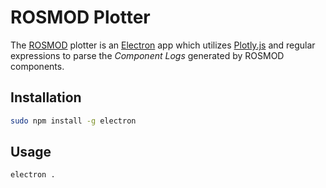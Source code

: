 # ROSMOD Plotter

The [ROSMOD](https://github.com/rosmod) plotter is
an [Electron](https://electron.atom.io) app which
utilizes [Plotly.js](https://plot.ly) and regular expressions to parse the
*Component Logs* generated by ROSMOD components.

## Installation

```bash
sudo npm install -g electron
```

## Usage

```bash
electron .
```
